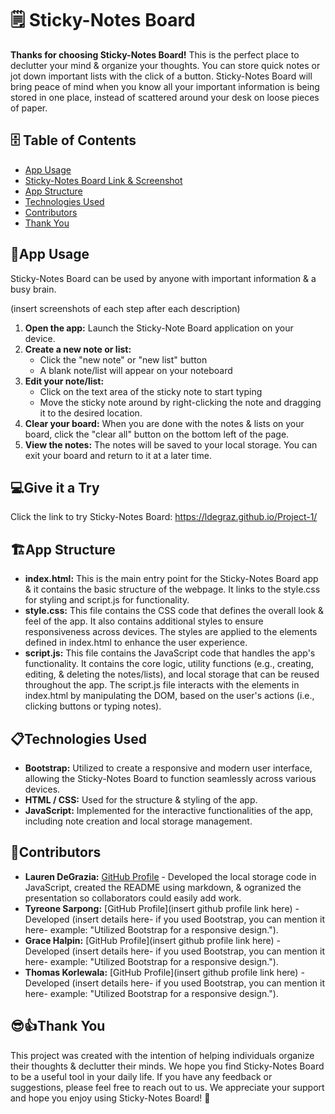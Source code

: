 # 🗒️ Sticky-Notes Board
**Thanks for choosing Sticky-Notes Board!** This is the perfect place to declutter your mind & organize your thoughts. You can store quick notes or jot down important lists with the click of a button. Sticky-Notes Board will bring peace of mind when you know all your important information is being stored in one place, instead of scattered around your desk on loose pieces of paper.

## 🗄️ Table of Contents
- [App Usage](#📱app-usage)
- [Sticky-Notes Board Link & Screenshot](#💻give-it-a-try)
- [App Structure](#🏗️app-structure)
- [Technologies Used](#📋technologies-used)
- [Contributors](#🤝contributors)
- [Thank You](#😎👍thank-you)

## 📱App Usage
Sticky-Notes Board can be used by anyone with important information & a busy brain.

(insert screenshots of each step after each description)

1. **Open the app:** Launch the Sticky-Note Board application on your device.
2. **Create a new note or list:**
    - Click the "new note" or "new list" button
    - A blank note/list will appear on your noteboard
3. **Edit your note/list:**
    - Click on the text area of the sticky note to start typing
    - Move the sticky note around by right-clicking the note and dragging it to the desired location.
4. **Clear your board:** When you are done with the notes & lists on your board, click the "clear all" button on the bottom left of the page.
5. **View the notes:** The notes will be saved to your local storage. You can exit your board and return to it at a later time.

## 💻Give it a Try
Click the link to try Sticky-Notes Board: https://ldegraz.github.io/Project-1/

## 🏗️App Structure
- **index.html:** This is the main entry point for the Sticky-Notes Board app & it contains the basic structure of the webpage. It links to the style.css for styling and script.js for functionality.
- **style.css:** This file contains the CSS code that defines the overall look & feel of the app. It also contains additional styles to ensure responsiveness across devices. The styles are applied to the elements defined in index.html to enhance the user experience.
- **script.js:** This file contains the JavaScript code that handles the app's functionality. It contains the core logic, utility functions (e.g., creating, editing, & deleting the notes/lists), and local storage that can be reused throughout the app. The script.js file interacts with the elements in index.html by manipulating the DOM, based on the user's actions (i.e., clicking buttons or typing notes).

## 📋Technologies Used
- **Bootstrap:** Utilized to create a responsive and modern user interface, allowing the Sticky-Notes Board to function seamlessly across various devices.
- **HTML / CSS:** Used for the structure & styling of the app.
- **JavaScript:** Implemented for the interactive functionalities of the app, including note creation and local storage management.

## 🤝Contributors
- **Lauren DeGrazia:** [GitHub Profile](https://github.com/LDegraz) - Developed the local storage code in JavaScript, created the README using markdown, & ogranized the presentation so collaborators could easily add work.
- **Tyreone Sarpong:** [GitHub Profile](insert github profile link here) - Developed (insert details here- if you used Bootstrap, you can mention it here- example: "Utilized Bootstrap for a responsive design.").
- **Grace Halpin:** [GitHub Profile](insert github profile link here) - Developed (insert details here- if you used Bootstrap, you can mention it here- example: "Utilized Bootstrap for a responsive design.").
- **Thomas Korlewala:** [GitHub Profile](insert github profile link here) - Developed (insert details here- if you used Bootstrap, you can mention it here- example: "Utilized Bootstrap for a responsive design.").

## 😎👍Thank You
This project was created with the intention of helping individuals organize their thoughts & declutter their minds. We hope you find Sticky-Notes Board to be a useful tool in your daily life. If you have any feedback or suggestions, please feel free to reach out to us. We appreciate your support and hope you enjoy using Sticky-Notes Board! 📝
